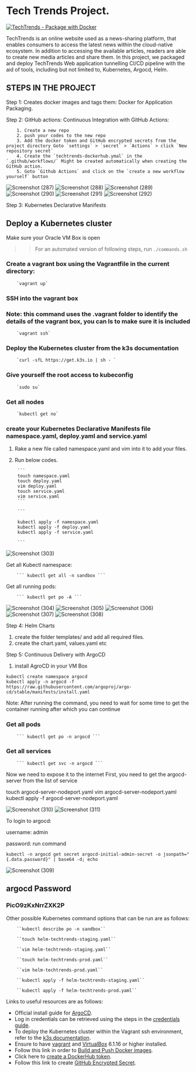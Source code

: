 # Tech Trends Project.
[![TechTrends - Package with Docker](https://github.com/adedayoas91/BoschUdacity_project4/actions/workflows/techtrends-dockerhub.yml/badge.svg)](https://github.com/adedayoas91/BoschUdacity_project4/actions/workflows/techtrends-dockerhub.yml)

TechTrends is an online website used as a news-sharing platform, that enables consumers to access the latest news within the cloud-native ecosystem. In addition to accessing the available articles, readers are able to create new media articles and share them. In this project, we packaged and deploy TechTrends Web application tunnelling CI/CD pipeline with the aid of tools, including but not limited to, Kubernetes, Argocd, Helm.

## STEPS IN THE PROJECT

Step 1: Creates docker images and tags them: Docker for Application Packaging.

Step 2: GitHub actions: Continuous Integration with GitHub Actions:

        1. Create a new repo
        2. push your codes to the new repo
        3. Add the docker token and GitHub encrypted secrets from the project directory Goto `settings` > `secret` > `Actions` > click `New repository secret`
        4. Create the `techtrends-dockerhub.ymal` in the `.github/workflows/` Might be created automatically when creating the GitHub action.
        5. Goto `Github Actions` and click on the `create a new workflow yourself` button

![Screenshot (287)](https://user-images.githubusercontent.com/47278559/206715837-aed01f05-7be8-45a7-b530-fd6389555aa9.png)
![Screenshot (288)](https://user-images.githubusercontent.com/47278559/206715868-719b91cf-3a78-4f4c-b4ba-2aed60c44317.png)
![Screenshot (289)](https://user-images.githubusercontent.com/47278559/206715940-7de1f774-b5a6-4207-a243-f874e5136e9d.png)
![Screenshot (290)](https://user-images.githubusercontent.com/47278559/206715965-0f19bfa5-104a-4d28-888d-52e1e029bd24.png)
![Screenshot (291)](https://user-images.githubusercontent.com/47278559/206716053-4eac69e4-f454-4868-91c8-edca2ca8d29c.png)
![Screenshot (292)](https://user-images.githubusercontent.com/47278559/206716096-15a43f68-d516-41ab-90e8-c5054f11e46f.png)

Step 3: Kubernetes Declarative Manifests 


## Deploy a Kubernetes cluster

Make sure your Oracle VM Box is open

>> For an automated version of following steps, run ```./commands.sh```

### Create a vagrant box using the Vagrantfile in the current directory:

        `vagrant up`


### SSH into the vagrant box
### Note: this command uses the .vagrant folder to identify the details of the vagrant box, you can ls to make sure it is included
        `vagrant ssh`

### Deploy the Kubernetes cluster from the k3s documentation 

        `curl -sfL https://get.k3s.io | sh - `

### Give yourself the root access to kubeconfig 

        `sudo su`

### Get all nodes 

        `kubectl get no`

### create your Kubernetes Declarative Manifests file namespace.yaml, deploy.yaml and service.yaml

1. Rake a new file called namespace.yaml and vim into it to add your files.
2. Run below codes. 

        ```
        touch namespace.yaml
        touch deploy.yaml
        vim deploy.yaml
        touch service.yaml
        vim service.yaml
        ```

        ```

        kubectl apply -f namespace.yaml
        kubectl apply -f deploy.yaml
        kubectl apply -f service.yaml

        ```
![Screenshot (303)](https://user-images.githubusercontent.com/47278559/206717441-47dd1766-0dd8-4539-8e9d-a198693c0400.png)


Get all Kubectl namespace:

        ``` kubectl get all -n sandbox ```

Get all running pods:

        ``` kubectl get po -A ```

![Screenshot (304)](https://user-images.githubusercontent.com/47278559/206717503-20e8a890-2ffc-42a1-ac73-2e7dece44f31.png)
![Screenshot (305)](https://user-images.githubusercontent.com/47278559/206717534-4136e508-774e-4273-aa65-1d71be65534f.png)
![Screenshot (306)](https://user-images.githubusercontent.com/47278559/206717558-cb3aed0b-39c2-49c2-b5ea-66b8566199f1.png)
![Screenshot (307)](https://user-images.githubusercontent.com/47278559/206717624-1c50da93-19a6-410d-b1df-e5d06a41c3a9.png)
![Screenshot (308)](https://user-images.githubusercontent.com/47278559/206717670-55558061-f515-4b65-ae25-c7e4ce3f2cd0.png)


Step 4: Helm Charts

1. create the folder templates/ and add all required files.
2. create the chart.yaml, values.yaml etc 

Step 5: Continuous Delivery with ArgoCD

1. install AgroCD in your VM Box

```
kubectl create namespace argocd
kubectl apply -n argocd -f https://raw.githubusercontent.com/argoproj/argo-cd/stable/manifests/install.yaml
```

Note: After running the command, you need to wait for some time to get the container running after which you can continue

### Get all pods

        ``` kubectl get po -n argocd ```

### Get all services

        ``` kubectl get svc -n argocd ```


Now we need to expose it to the internet
First, you need to get the argocd-server from the list of service 

touch argocd-server-nodeport.yaml
vim argocd-server-nodeport.yaml
kubectl apply -f argocd-server-nodeport.yaml



![Screenshot (310)](https://user-images.githubusercontent.com/47278559/206719224-e7d3255c-bea8-4b18-b64e-1e591102b204.png)
![Screenshot (311)](https://user-images.githubusercontent.com/47278559/206719418-028a3e44-c671-4a39-b116-f216043ab391.png)

To login to argocd:

username: admin

password: run command 

`` kubectl -n argocd get secret argocd-initial-admin-secret -o jsonpath="{.data.password}" | base64 -d; echo ``

![Screenshot (309)](https://user-images.githubusercontent.com/47278559/206719259-e9887995-95cb-4095-8f46-c0d37c17a674.png)

## argocd Password
### PicO9zKxNrrZXK2P

Other possible Kubernetes command options that can be run are as follows:


        ``kubectl describe po -n sandbox``

        ``touch helm-techtrends-staging.yaml``

        ``vim helm-techtrends-staging.yaml``

        ``touch helm-techtrends-prod.yaml``

        ``vim helm-techtrends-prod.yaml``

        ``kubectl apply -f helm-techtrends-staging.yaml``

        ``kubectl apply -f helm-techtrends-prod.yaml``



Links to useful resources are as follows:

* Official install guide for [ArgoCD](https://argoproj.github.io/argo-cd/getting_started/#1-install-argo-cd).
* Log in credentials can be retrieved using the steps in the [credentials guide](https://argoproj.github.io/argo-cd/getting_started/#4-login-using-the-cli).
* To deploy the Kubernetes cluster within the Vagrant ssh environment, refer to the [k3s documentation](https://k3s.io/).
* Ensure to have [vagrant](https://www.vagrantup.com/) and [VirtualBox](https://www.virtualbox.org/wiki/Downloads) 6.1.16 or higher installed.
* Follow this link in order to [Build and Push Docker images](https://github.com/marketplace/actions/build-and-push-docker-images).
* Click here to [create a DockerHub token](<https://www.docker.com/blog/docker-hub-new-personal-access-tokens/>).
* Follow this link to create [GitHub Encrypted Secret](https://docs.github.com/en/actions/security-guides/encrypted-secrets).


